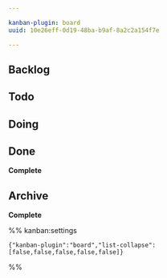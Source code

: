 ```yaml
---

kanban-plugin: board
uuid: 10e26eff-0d19-48ba-b9af-8a2c2a154f7e

---
```


## Backlog



## Todo



## Doing



## Done

**Complete**


## Archive

**Complete**




%% kanban:settings
```
{"kanban-plugin":"board","list-collapse":[false,false,false,false,false]}
```
%%
